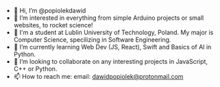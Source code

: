 - 👋 Hi, I’m @popiolekdawid
- 👀 I’m interested in everything from simple Arduino projects or small websites, to rocket science! 
- 📗 I'm a student at Lublin University of Technology, Poland. My major is Computer Science, specilizing in Software Engineering.
- 🌱 I’m currently learning Web Dev (JS, React), Swift and Basics of AI in Python.
- 💞️ I’m looking to collaborate on any interesting projects in JavaScript, C++ or Python.
- 📫 How to reach me:
      email: dawidpopiolek@protonmail.com
